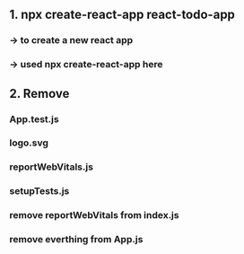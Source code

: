 ## 1. npx create-react-app react-todo-app
### -> to create a new react app
### -> used npx create-react-app here

## 2. Remove
### App.test.js
### logo.svg
### reportWebVitals.js
### setupTests.js
### remove reportWebVitals from index.js
### remove everthing from App.js
